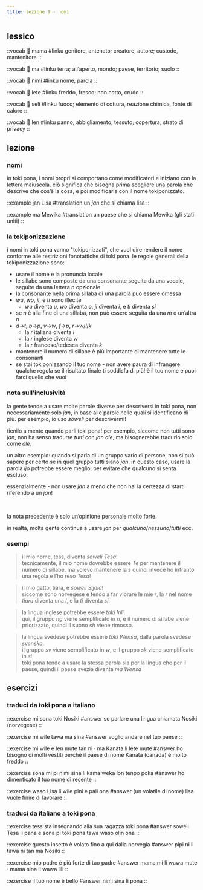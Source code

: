 ```yaml
---
title: lezione 9 - nomi 
---
```

## lessico
::vocab
󱤱 mama
#linku
genitore, antenato; creatore, autore; custode, mantenitore
::

::vocab
󱤰 ma
#linku
terra; all’aperto, mondo; paese, territorio; suolo
::

::vocab
󱥂 nimi
#linku
nome, parola
::

::vocab
󱤦 lete
#linku
freddo, fresco; non cotto, crudo
::

::vocab
󱥗 seli
#linku
fuoco; elemento di cottura, reazione chimica, fonte di calore
::

::vocab
󱤥 len
#linku
panno, abbigliamento, tessuto; copertura, strato di privacy
::

## lezione
### nomi
in toki pona, i nomi propri si comportano come modificatori e iniziano con la lettera maiuscola. ciò significa che bisogna prima scegliere una parola che descrive che cos’è la cosa, e poi modificarla con il nome tokiponizzato.

::example
jan Lisa
#translation
un *jan* che si chiama lisa
::

::example
ma Mewika
#translation
un paese che si chiama Mewika (gli stati uniti)
::

### la tokiponizzazione

 i nomi in toki pona vanno "tokiponizzati", che vuol dire rendere il nome conforme alle restrizioni fonotattiche di toki pona. le regole generali della tokiponizzazione sono:

- usare il nome e la pronuncia locale
-  le sillabe sono composte da una consonante seguita da una vocale, seguite da una lettera *n* opzionale
- la consonante nella prima sillaba di una parola può essere omessa
- *wu*, *wo*, *ji*, e *ti* sono illecite
    - *wu* diventa *u*, *wo* diventa *o*, *ji* diventa *i*, e *ti* diventa *si*
- se *n* è alla fine di una sillaba, non può essere seguita da una *m* o un’altra *n* 
- *d*->*t*, *b*->*p*, *v*->*w*, *f*->*p*, *r*->*w*/*l*/*k*
    - la *r* italiana diventa *l*
    - la *r* inglese diventa *w*
    - la *r* francese/tedesca diventa *k*
- mantenere il numero di sillabe è più importante di mantenere tutte le consonanti 
- se stai tokiponizzando il tuo nome - non avere paura di infrangere qualche regola se il risultato finale ti soddisfa di più! è il tuo nome e puoi farci quello che vuoi 

### nota sull’inclusività
la gente tende a usare molte parole diverse per descriversi in toki pona, non necessariamente solo *jan*, in base alle parole nelle quali si identificano di più. per esempio, io uso *soweli* per descrivermi!

tienilo a mente quando parli toki pona!
per esempio, siccome non tutti sono *jan*, non ha senso tradurre *tutti* con *jan ale*, ma bisognerebbe tradurlo solo come *ale*.

un altro esempio: quando si parla di un gruppo vario di persone, non si può sapere per certo se in quel gruppo tutti siano *jan*. in questo caso, usare la parola *ijo* potrebbe essere meglio, per evitare che qualcuno si senta escluso.

essenzialmente - non usare *jan* a meno che non hai la certezza di starti riferendo a un *jan*!

<br />

la nota precedente è solo un’opinione personale molto forte.

in realtà, molta gente continua a usare *jan* per *qualcuno*/*nessuno*/*tutti* ecc.


### esempi

> il mio nome, tess, diventa *soweli Tesa*! \
> tecnicamente, il mio nome dovrebbe essere *Te* per mantenere il numero di sillabe, ma volevo mantenere la *s* quindi invece ho infranto una regola e l’ho reso *Tesa*! 

> il mio gatto, tiara, è *soweli Sijala*! \
> siccome sono norvegese e tendo a far vibrare le mie *r*, la *r* nel nome *tiara* diventa una *l*, e la *ti* diventa *si*. 

> la lingua inglese potrebbe essere *toki Inli*. \
>  qui, il gruppo *ng* viene semplificato in *n*, e il numero di sillabe viene priorizzato, quindi il suono *sh* viene rimosso.

> la lingua svedese potrebbe essere *toki Wensa*, dalla parola svedese *svenska*.  \
> il gruppo *sv* viene semplificato in *w*, e il gruppo *sk* viene semplificato in *s*! \
>  toki pona tende a usare la stessa parola sia per la lingua che per il paese, quindi il paese svezia diventa *ma Wensa* 

## esercizi
### traduci da toki pona a italiano
::exercise
mi sona toki Nosiki
#answer
so parlare una lingua chiamata Nosiki (norvegese)
::

::exercise
mi wile tawa ma sina
#answer
voglio andare nel tuo paese
::

::exercise
mi wile e len mute tan ni · ma Kanata li lete mute
#answer
ho bisogno di molti vestiti perché il paese di nome Kanata (canada) è molto freddo 
::

::exercise
sona mi pi nimi sina li kama weka lon tenpo poka
#answer
ho dimenticato il tuo nome di recente
::

::exercise
waso Lisa li wile pini e pali ona
#answer
(un volatile di nome) lisa vuole finire di lavorare
::

### traduci da italiano a toki pona
::exercise
tess sta insegnando alla sua ragazza toki pona
#answer
soweli Tesa li pana e sona pi toki pona tawa waso olin ona
::

::exercise
questo insetto è volato fino a qui dalla norvegia
#answer
pipi ni li tawa ni tan ma Nosiki
::

::exercise
mio padre è più forte di tuo padre
#answer
mama mi li wawa mute · mama sina li wawa lili
::

::exercise
il tuo nome è bello
#answer
nimi sina li pona
::